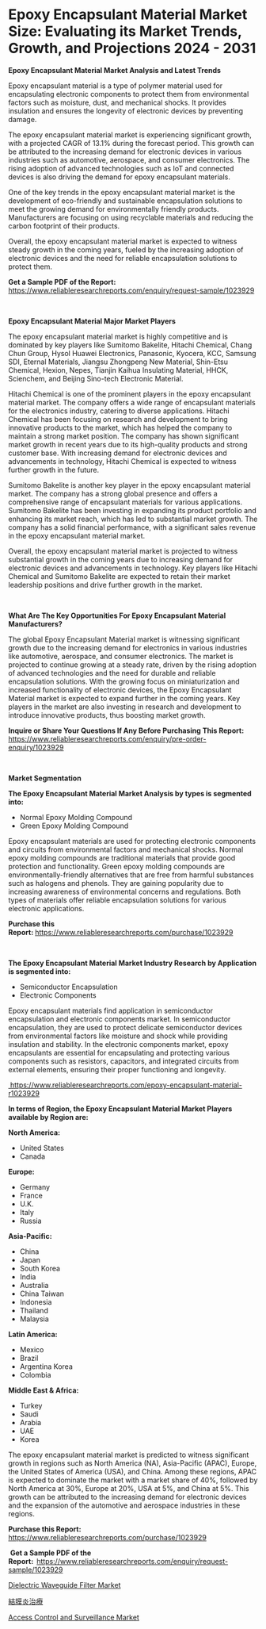<p><h1>Epoxy Encapsulant Material Market Size: Evaluating its Market Trends, Growth, and Projections 2024 - 2031</h1></p><p><strong>Epoxy Encapsulant Material Market Analysis and Latest Trends</strong></p>
<p><p>Epoxy encapsulant material is a type of polymer material used for encapsulating electronic components to protect them from environmental factors such as moisture, dust, and mechanical shocks. It provides insulation and ensures the longevity of electronic devices by preventing damage.</p><p>The epoxy encapsulant material market is experiencing significant growth, with a projected CAGR of 13.1% during the forecast period. This growth can be attributed to the increasing demand for electronic devices in various industries such as automotive, aerospace, and consumer electronics. The rising adoption of advanced technologies such as IoT and connected devices is also driving the demand for epoxy encapsulant materials.</p><p>One of the key trends in the epoxy encapsulant material market is the development of eco-friendly and sustainable encapsulation solutions to meet the growing demand for environmentally friendly products. Manufacturers are focusing on using recyclable materials and reducing the carbon footprint of their products.</p><p>Overall, the epoxy encapsulant material market is expected to witness steady growth in the coming years, fueled by the increasing adoption of electronic devices and the need for reliable encapsulation solutions to protect them.</p></p>
<p><strong>Get a Sample PDF of the Report:&nbsp;</strong> <a href="https://www.reliableresearchreports.com/enquiry/request-sample/1023929">https://www.reliableresearchreports.com/enquiry/request-sample/1023929</a></p>
<p>&nbsp;</p>
<p><strong>Epoxy Encapsulant Material Major Market Players</strong></p>
<p><p>The epoxy encapsulant material market is highly competitive and is dominated by key players like Sumitomo Bakelite, Hitachi Chemical, Chang Chun Group, Hysol Huawei Electronics, Panasonic, Kyocera, KCC, Samsung SDI, Eternal Materials, Jiangsu Zhongpeng New Material, Shin-Etsu Chemical, Hexion, Nepes, Tianjin Kaihua Insulating Material, HHCK, Scienchem, and Beijing Sino-tech Electronic Material.</p><p>Hitachi Chemical is one of the prominent players in the epoxy encapsulant material market. The company offers a wide range of encapsulant materials for the electronics industry, catering to diverse applications. Hitachi Chemical has been focusing on research and development to bring innovative products to the market, which has helped the company to maintain a strong market position. The company has shown significant market growth in recent years due to its high-quality products and strong customer base. With increasing demand for electronic devices and advancements in technology, Hitachi Chemical is expected to witness further growth in the future.</p><p>Sumitomo Bakelite is another key player in the epoxy encapsulant material market. The company has a strong global presence and offers a comprehensive range of encapsulant materials for various applications. Sumitomo Bakelite has been investing in expanding its product portfolio and enhancing its market reach, which has led to substantial market growth. The company has a solid financial performance, with a significant sales revenue in the epoxy encapsulant material market.</p><p>Overall, the epoxy encapsulant material market is projected to witness substantial growth in the coming years due to increasing demand for electronic devices and advancements in technology. Key players like Hitachi Chemical and Sumitomo Bakelite are expected to retain their market leadership positions and drive further growth in the market.</p></p>
<p>&nbsp;</p>
<p><strong>What Are The Key Opportunities For Epoxy Encapsulant Material Manufacturers?</strong></p>
<p><p>The global Epoxy Encapsulant Material market is witnessing significant growth due to the increasing demand for electronics in various industries like automotive, aerospace, and consumer electronics. The market is projected to continue growing at a steady rate, driven by the rising adoption of advanced technologies and the need for durable and reliable encapsulation solutions. With the growing focus on miniaturization and increased functionality of electronic devices, the Epoxy Encapsulant Material market is expected to expand further in the coming years. Key players in the market are also investing in research and development to introduce innovative products, thus boosting market growth.</p></p>
<p><strong>Inquire or Share Your Questions If Any Before Purchasing This Report:</strong> <a href="https://www.reliableresearchreports.com/enquiry/pre-order-enquiry/1023929">https://www.reliableresearchreports.com/enquiry/pre-order-enquiry/1023929</a></p>
<p>&nbsp;</p>
<p><strong>Market Segmentation</strong></p>
<p><strong>The Epoxy Encapsulant Material Market Analysis by types is segmented into:</strong></p>
<p><ul><li>Normal Epoxy Molding Compound</li><li>Green Epoxy Molding Compound</li></ul></p>
<p><p>Epoxy encapsulant materials are used for protecting electronic components and circuits from environmental factors and mechanical shocks. Normal epoxy molding compounds are traditional materials that provide good protection and functionality. Green epoxy molding compounds are environmentally-friendly alternatives that are free from harmful substances such as halogens and phenols. They are gaining popularity due to increasing awareness of environmental concerns and regulations. Both types of materials offer reliable encapsulation solutions for various electronic applications.</p></p>
<p><strong>Purchase this Report:&nbsp;</strong><a href="https://www.reliableresearchreports.com/purchase/1023929">https://www.reliableresearchreports.com/purchase/1023929</a></p>
<p>&nbsp;</p>
<p><strong>The Epoxy Encapsulant Material Market Industry Research by Application is segmented into:</strong></p>
<p><ul><li>Semiconductor Encapsulation</li><li>Electronic Components</li></ul></p>
<p><p>Epoxy encapsulant materials find application in semiconductor encapsulation and electronic components market. In semiconductor encapsulation, they are used to protect delicate semiconductor devices from environmental factors like moisture and shock while providing insulation and stability. In the electronic components market, epoxy encapsulants are essential for encapsulating and protecting various components such as resistors, capacitors, and integrated circuits from external elements, ensuring their proper functioning and longevity.</p></p>
<p><a href="https://www.reliableresearchreports.com/epoxy-encapsulant-material-r1023929">&nbsp;https://www.reliableresearchreports.com/epoxy-encapsulant-material-r1023929</a></p>
<p><strong>In terms of Region, the Epoxy Encapsulant Material Market Players available by Region are:</strong></p>
<p>
    <p> <strong> North America: </strong>
        <ul>
            <li>United States</li>
            <li>Canada</li>
        </ul>
        </p> 
    <p> <strong> Europe: </strong>
        <ul>
            <li>Germany</li>
            <li>France</li>
            <li>U.K.</li>
            <li>Italy</li>
            <li>Russia</li>
        </ul>
        </p> 
    <p> <strong> Asia-Pacific: </strong>
        <ul>
            <li>China</li>
            <li>Japan</li>
            <li>South Korea</li>
            <li>India</li>
            <li>Australia</li>
            <li>China Taiwan</li>
            <li>Indonesia</li>
            <li>Thailand</li>
            <li>Malaysia</li>
        </ul>
        </p> 
    <p> <strong> Latin America: </strong>
        <ul>
            <li>Mexico</li>
            <li>Brazil</li>
            <li>Argentina Korea</li>
            <li>Colombia</li>
        </ul>
        </p> 
    <p> <strong> Middle East & Africa: </strong>
        <ul>
            <li>Turkey</li>
            <li>Saudi</li>
            <li>Arabia</li>
            <li>UAE</li>
            <li>Korea</li>
        </ul>
    </p>
    </p>
<p><p>The epoxy encapsulant material market is predicted to witness significant growth in regions such as North America (NA), Asia-Pacific (APAC), Europe, the United States of America (USA), and China. Among these regions, APAC is expected to dominate the market with a market share of 40%, followed by North America at 30%, Europe at 20%, USA at 5%, and China at 5%. This growth can be attributed to the increasing demand for electronic devices and the expansion of the automotive and aerospace industries in these regions.</p></p>
<p><strong>Purchase this Report: </strong><a href="https://www.reliableresearchreports.com/purchase/1023929">https://www.reliableresearchreports.com/purchase/1023929</a></p>
<p>&nbsp;<strong>Get a Sample PDF of the Report:&nbsp;&nbsp;</strong><a href="https://www.reliableresearchreports.com/enquiry/request-sample/1023929">https://www.reliableresearchreports.com/enquiry/request-sample/1023929</a></p>
<p><strong></strong></p>
<p><p><a href="https://www.linkedin.com/pulse/dielectric-waveguide-filter-market-furnishes-information-kyv3c">Dielectric Waveguide Filter Market</a></p><p><a href="https://medium.com/@maureenbiologist34/%E7%B5%90%E8%86%9C%E7%82%8E%E6%B2%BB%E7%99%82%E5%B8%82%E5%A0%B4-2031%E5%B9%B4%E3%81%BE%E3%81%A7%E3%81%AE%E6%88%90%E5%8A%9F%E3%81%99%E3%82%8B%E3%83%93%E3%82%B8%E3%83%8D%E3%82%B9%E6%88%A6%E7%95%A5%E3%81%AE%E3%82%AB%E3%82%AE-4adfa4f16094">結膜炎治療</a></p><p><a href="https://www.linkedin.com/pulse/access-control-surveillance-market-insight-trends-growth-sk1ef">Access Control and Surveillance Market</a></p></p>